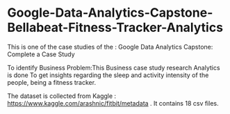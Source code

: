 # Google-Data-Analytics-Capstone-Bellabeat-Fitness-Tracker-Analytics


This is one of the case studies of the : Google Data Analytics Capstone: Complete a Case Study

To identify Business Problem:This Business case study research Analytics is done To get insights regarding the sleep and activity intensity of the people, being a fitness tracker.


The dataset is collected from Kaggle : https://www.kaggle.com/arashnic/fitbit/metadata . It contains 18 csv files.

